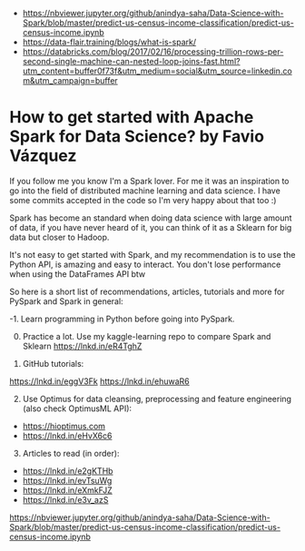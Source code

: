 * https://nbviewer.jupyter.org/github/anindya-saha/Data-Science-with-Spark/blob/master/predict-us-census-income-classification/predict-us-census-income.ipynb
* https://data-flair.training/blogs/what-is-spark/
* https://databricks.com/blog/2017/02/16/processing-trillion-rows-per-second-single-machine-can-nested-loop-joins-fast.html?utm_content=buffer0f73f&utm_medium=social&utm_source=linkedin.com&utm_campaign=buffer

# How to get started with Apache Spark for Data Science? by Favio Vázquez

If you follow me you know I'm a Spark lover. For me it was an inspiration to go into the field of distributed machine learning and data science. I have some commits accepted in the code so I'm very happy about that too :)

Spark has become an standard when doing data science with large amount of data, if you have never heard of it, you can think of it as a Sklearn for big data but closer to Hadoop.

It's not easy to get started with Spark, and my recommendation is to use the Python API, is amazing and easy to interact. You don't lose performance when using the DataFrames API btw

So here is a short list of recommendations, articles, tutorials and more for PySpark and Spark in general:

-1. Learn programming in Python before going into PySpark.

0. Practice a lot. Use my kaggle-learning repo to compare Spark and Sklearn https://lnkd.in/eR4TghZ

1.  GitHub tutorials:

https://lnkd.in/eggV3Fk
https://lnkd.in/ehuwaR6

2. Use Optimus for data cleansing, preprocessing and feature engineering (also check OptimusML API):

- https://hioptimus.com
- https://lnkd.in/eHvX6c6

3. Articles to read (in order):
- https://lnkd.in/e2gKTHb
- https://lnkd.in/evTsuWg
- https://lnkd.in/eXmkFJZ
- https://lnkd.in/e3v_azS

https://nbviewer.jupyter.org/github/anindya-saha/Data-Science-with-Spark/blob/master/predict-us-census-income-classification/predict-us-census-income.ipynb
